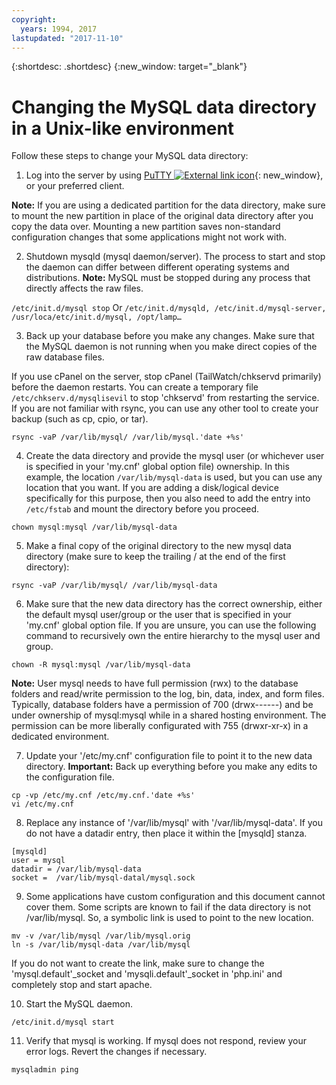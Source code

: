 ```yaml
---
copyright:
  years: 1994, 2017
lastupdated: "2017-11-10"
---
```


{:shortdesc: .shortdesc}
{:new_window: target="_blank"}

# Changing the MySQL data directory in a Unix-like environment

Follow these steps to change your MySQL data directory:

1. Log into the server by using [PuTTY ![External link icon](../../icons/launch-glyph.svg "External link icon")](http://www.chiark.greenend.org.uk/~sgtatham/putty/download.html){: new_window}, or your preferred client.

  **Note:** If you are using a dedicated partition for the data directory, make sure to mount the new partition in place of the original data directory after you copy the data over. Mounting a new partition saves non-standard configuration changes that some applications might not work with.

2. Shutdown mysqld (mysql daemon/server). The process to start and stop the daemon can differ between different operating systems and distributions.
  **Note:** MySQL must be stopped during any process that directly affects the raw files.

  `/etc/init.d/mysql stop`
  Or 
  `/etc/init.d/mysqld, /etc/init.d/mysql-server, /usr/loca/etc/init.d/mysql, /opt/lamp…`

3. Back up your database before you make any changes. Make sure that the MySQL daemon is not running when you make direct copies of the raw database files. <!--(or be good at flushing and locking)-->

  If you use cPanel on the server, stop cPanel (TailWatch/chkservd primarily) before the daemon restarts. You can create a temporary file `/etc/chkserv.d/mysqlisevil` to stop 'chkservd' from restarting the service. If you are not familiar with rsync, you can use any other tool to create your backup (such as cp, cpio, or tar).

  `rsync -vaP /var/lib/mysql/ /var/lib/mysql.'date +%s'`

4. Create the data directory and provide the mysql user (or whichever user is specified in your 'my.cnf' global option file) ownership. In this example, the location `/var/lib/mysql-data` is used, but you can use any location that you want. If you are adding a disk/logical device specifically for this purpose, then you also need to add the entry into `/etc/fstab` and mount the directory before you proceed.

  `chown mysql:mysql /var/lib/mysql-data`

5. Make a final copy of the original directory to the new mysql data directory (make sure to keep the trailing / at the end of the first directory):

  `rsync -vaP /var/lib/mysql/ /var/lib/mysql-data`

6. Make sure that the new data directory has the correct ownership, either the default mysql user/group or the user that is specified in your 'my.cnf' global option file. If you are unsure, you can use the following command to recursively own the entire hierarchy to the mysql user and group.

  `chown -R mysql:mysql /var/lib/mysql-data`

  **Note:** User mysql needs to have full permission (rwx) to the database folders and read/write permission to the log, bin, data, index, and form files.<br/>
Typically, database folders have a permission of 700 (drwx------) and be under ownership of mysql:mysql while in a shared hosting environment. The permission can be more liberally configurated with 755 (drwxr-xr-x) in a dedicated environment.

7. Update your '/etc/my.cnf' configuration file to point it to the new data directory. 
  **Important:** Back up everything before you make any edits to the configuration file.

  `cp -vp /etc/my.cnf /etc/my.cnf.'date +%s'`<br/>
  `vi /etc/my.cnf`

8. Replace any instance of '/var/lib/mysql' with '/var/lib/mysql-data'. If you do not have a datadir entry, then place it within the [mysqld] stanza.

  `[mysqld]`<br/>
  `user = mysql`<br/>
  `datadir = /var/lib/mysql-data`<br/>
  `socket =  /var/lib/mysql-datal/mysql.sock`<br/>

9. Some applications have custom configuration and this document cannot cover them. Some scripts are known to fail if the data directory is not /var/lib/mysql. So, a symbolic link is used to point to the new location. <!--(first, moving the old data directory out of the way)-->

  `mv -v /var/lib/mysql /var/lib/mysql.orig`<br/>
  `ln -s /var/lib/mysql-data /var/lib/mysql`<br/>

  If you do not want to create the link, make sure to change the 'mysql.default'_socket and 'mysqli.default'_socket in 'php.ini' and completely stop and start apache.

10. Start the MySQL daemon.

  `/etc/init.d/mysql start`

11. Verify that mysql is working. If mysql does not respond, review your error logs. Revert the changes if necessary.

  `mysqladmin ping`
